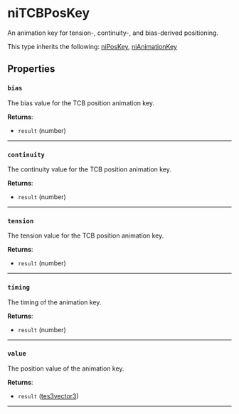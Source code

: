 <!---
	This file is autogenerated. Do not edit this file manually. Your changes will be ignored.
	More information: https://github.com/MWSE/MWSE/tree/master/docs
-->

# niTCBPosKey

An animation key for tension-, continuity-, and bias-derived positioning.

This type inherits the following: [niPosKey](../../types/niPosKey), [niAnimationKey](../../types/niAnimationKey)
## Properties

### `bias`

The bias value for the TCB position animation key.

**Returns**:

* `result` (number)

***

### `continuity`

The continuity value for the TCB position animation key.

**Returns**:

* `result` (number)

***

### `tension`

The tension value for the TCB position animation key.

**Returns**:

* `result` (number)

***

### `timing`

The timing of the animation key.

**Returns**:

* `result` (number)

***

### `value`

The position value of the animation key.

**Returns**:

* `result` ([tes3vector3](../../types/tes3vector3))

***

